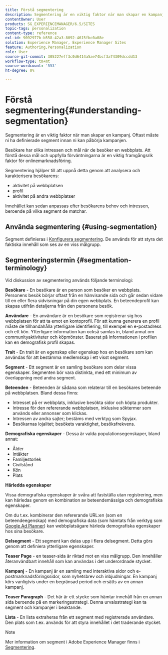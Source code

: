 ```yaml
---
title: Förstå segmentering
description: Segmentering är en viktig faktor när man skapar en kampanj. Oftast måste ni ha definierade segment innan ni kan påbörja kampanjen.
contentOwner: User
products: SG_EXPERIENCEMANAGER/6.5/SITES
topic-tags: personalization
content-type: reference
exl-id: 9092977b-b558-42a3-8092-4615fbc0a08e
solution: Experience Manager, Experience Manager Sites
feature: Authoring,Personalization
role: User
source-git-commit: 305227eff3c0d6414a5ae74bcf3a74309dccdd13
workflow-type: tm+mt
source-wordcount: '553'
ht-degree: 0%

---
```


# Förstå segmentering{#understanding-segmentation}

Segmentering är en viktig faktor när man skapar en kampanj. Oftast måste ni ha definierade segment innan ni kan påbörja kampanjen.

Besökare har olika intressen och mål när de besöker en webbplats. Att förstå dessa mål och uppfylla förväntningarna är en viktig framgångsrik faktor för onlinemarknadsföring.

Segmentering hjälper till att uppnå detta genom att analysera och karakterisera besökarens:

* aktivitet på webbplatsen
* profil
* aktivitet på andra webbplatser

Innehållet kan sedan anpassas efter besökarens behov och intressen, beroende på vilka segment de matchar.

## Använda segmentering {#using-segmentation}

Segment definieras i [Konfigurera segmentering](/help/sites-administering/campaign-segmentation.md). De används för att styra det faktiska innehåll som ses av en viss målgrupp.

## Segmenteringstermin {#segmentation-terminology}

Vid diskussion av segmentering används följande terminologi:

**Besökare** - En besökare är en person som besöker en webbplats. Personens besök börjar oftast från en hänvisande sida och går sedan vidare till en eller flera sidvisningar på din egen webbplats. En beteendeprofil kan skapas utifrån detaljerna från den personens besök.

**Användare** - En användare är en besökare som registrerar sig hos webbplatsen för att ta emot en kontoprofil. För att kunna generera en profil måste de tillhandahålla ytterligare identifiering, till exempel en e-postadress och ett kön. Ytterligare information kan också samlas in, bland annat om communityaktiviteter och köpmönster. Baserat på informationen i profilen kan en demografisk profil skapas.

**Trait** - En trait är en egenskap eller egenskap hos en besökare som kan användas för att bestämma medlemskap i ett visst segment.

**Segment** - Ett segment är en samling besökare som delar vissa egenskaper. Segmenten bör vara distinkta, med ett minimum av överlappning med andra segment.

**Beteenden** - Beteenden är sådana som relaterar till en besökares beteende på webbplatsen. Bland dessa finns:

* Intresset på er webbplats, inklusive besökta sidor och köpta produkter.
* Intresse för den refererande webbplatsen, inklusive söktermer som används eller annonser som klickas.
* Intressen av andra sajter; bestäms med verktyg som Spyjax.
* Besökarnas lojalitet; besökets varaktighet, besöksfrekvens.

**Demografiska egenskaper** - Dessa är valda populationsegenskaper, bland annat:

* Ålder
* Intäkter
* Familjestorlek
* Civilstånd
* Kön
* Plats

**Härledda egenskaper**

Vissa demografiska egenskaper är svåra att fastställa utan registrering, men kan härledas genom en kombination av beteendemässiga och demografiska egenskaper.

Om du t.ex. kombinerar den refererande URL:en (som en beteendeegenskap) med demografiska data (som hämtats från verktyg som [Google Ad Planner](https://www.google.com/adplanner/)) kan webbplatsägare härleda demografiska egenskaper hos sina besökare.

**Delsegment** - Ett segment kan delas upp i flera delsegment. Detta görs genom att definiera ytterligare egenskaper.

**Teaser Page** - en teaser-sida är riktad mot en viss målgrupp. Den innehåller återanvändbart innehåll som kan användas i det underordnade stycket.

**Kampanj** - En kampanj är en samling med interaktiva sidor och e-postmarknadsföringssidor, som nyhetsbrev och inbjudningar. En kampanj körs vanligtvis under en begränsad period och ersätts av en annan kampanj.

**Teaser Paragraph** - Det här är ett stycke som hämtar innehåll från en annan sida beroende på en markeringsstrategi. Denna urvalsstrategi kan ta segment och kampanjer i beaktande.

**Lista** - En lista extraheras från ett segment med registrerade användare. Den plats som t.ex. används för att styra innehållet i det traderande stycket.

>[!NOTE]
>
>Mer information om segment i Adobe Experience Manager finns i [Segmentering](/help/sites-administering/campaign-segmentation.md).
